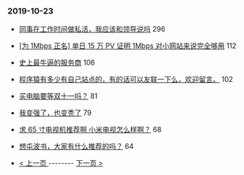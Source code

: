 ### 2019-10-23 
- [同事在工作时间做私活，我应该和领导说吗](https://www.v2ex.com/t/612060) 296
- [[为 1Mbps 正名] 单日 15 万 PV 证明 1Mbps 对小网站来说完全够用](https://www.v2ex.com/t/611931) 112
- [史上最牛逼的服务商](https://www.v2ex.com/t/612020) 106
- [程序猿有多少有自己站点的，有的话可以友联一下么，欢迎留言。](https://www.v2ex.com/t/612037) 102
- [买电脑要等双十一吗？](https://www.v2ex.com/t/611913) 81
- [我变强了，也变秃了](https://www.v2ex.com/t/611996) 79
- [求 65 寸电视机推荐啊 小米电视怎么样啊？](https://www.v2ex.com/t/612057) 68
- [想屯波书，大家有什么推荐的吗？](https://www.v2ex.com/t/611973) 64 

- [ < 上一页 ](https://github.com/able8/v2ex-hot-record/blob/master/2019-10-22.md) -------- [ 下一页 > ](https://github.com/able8/v2ex-hot-record/blob/master/2019-10-24.md)